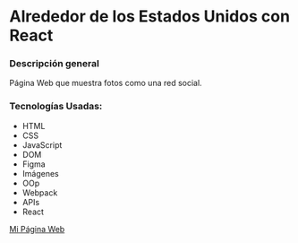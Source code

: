 # Alrededor de los Estados Unidos con React

### Descripción general

Página Web que muestra fotos como una red social.

### Tecnologías Usadas:

- HTML
- CSS
- JavaScript
- DOM
- Figma
- Imágenes
- OOp
- Webpack
- APIs
- React

[Mi Página Web](https://snag2003.github.io/web_project_around_react/)
